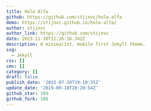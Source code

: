 ```yaml
---
title: Holo Alfa
github: https://github.com/stijnvc/holo-alfa
demo: https://stijnvc.github.io/holo-alfa/
author: stijnvc
author_link: https://github.com/stijnvc
date: 2023-11-30T11:26:16.342Z
description: A minimalist, mobile first Jekyll theme.
ssg:
  - Jekyll
css: []
cms: []
category: []
draft: false
publish_date: '2015-07-20T19:10:35Z'
update_date: '2019-09-10T20:20:54Z'
github_star: 169
github_fork: 106
---
```

